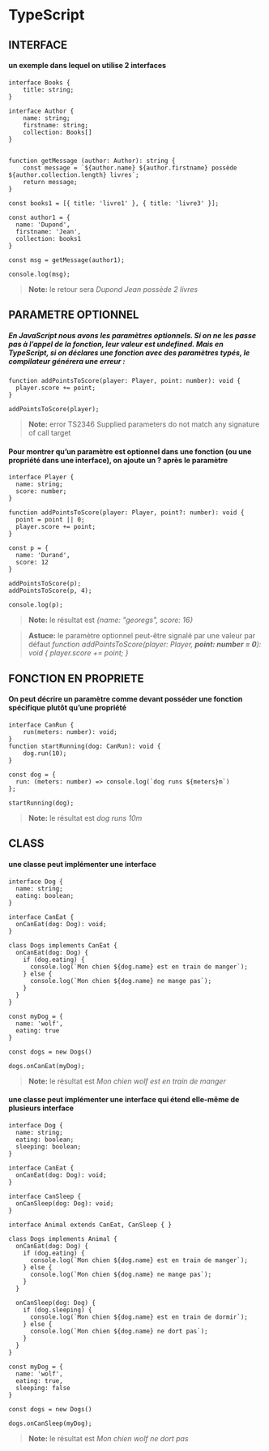 # TypeScript

## INTERFACE

#### un exemple dans lequel on utilise 2 interfaces

```
interface Books {
    title: string;
}

interface Author {
    name: string;
    firstname: string;
    collection: Books[]
}


function getMessage (author: Author): string {
    const message = `${author.name} ${author.firstname} possède ${author.collection.length} livres`;
    return message;
}

const books1 = [{ title: 'livre1' }, { title: 'livre3' }];

const author1 = {
  name: 'Dupond',
  firstname: 'Jean',
  collection: books1
}

const msg = getMessage(author1);

console.log(msg);
```

> **Note:** le retour sera *Dupond Jean possède 2 livres*

## PARAMETRE OPTIONNEL

##### En JavaScript nous avons les paramètres optionnels. Si on ne les passe pas à l’appel de la fonction, leur valeur est undefined. Mais en TypeScript, si on déclares une fonction avec des paramètres typés, le compilateur générera une erreur :

```
function addPointsToScore(player: Player, point: number): void {
  player.score += point;
}

addPointsToScore(player);
```

> **Note:** error TS2346 Supplied parameters do not match any signature of call target

#### Pour montrer qu’un paramètre est optionnel dans une fonction (ou une propriété dans une interface), on ajoute un ? après le paramètre

```
interface Player {
  name: string;
  score: number;
}

function addPointsToScore(player: Player, point?: number): void {
  point = point || 0;
  player.score += point;
}

const p = {
  name: 'Durand',
  score: 12
}

addPointsToScore(p);
addPointsToScore(p, 4);

console.log(p);
```

> **Note:** le résultat est *{name: "georegs", score: 16}*

> **Astuce:** le paramètre optionnel peut-être signalé par une valeur par défaut
> *function addPointsToScore(player: Player, **point: number = 0**): void {*
>   *player.score += point;*
> *}*

## FONCTION EN PROPRIETE

#### On peut décrire un paramètre comme devant posséder une fonction spécifique plutôt qu’une propriété

```
interface CanRun {
	run(meters: number): void; 
}
function startRunning(dog: CanRun): void { 
	dog.run(10);
} 

const dog = {
  run: (meters: number) => console.log(`dog runs ${meters}m`) 
};

startRunning(dog);
```

> **Note:** le résultat est *dog runs 10m*

## CLASS

#### une classe peut implémenter une interface

```
interface Dog {
  name: string;
  eating: boolean;
}

interface CanEat {
  onCanEat(dog: Dog): void;
}

class Dogs implements CanEat {
  onCanEat(dog: Dog) {
    if (dog.eating) {
      console.log(`Mon chien ${dog.name} est en train de manger`);
    } else {
      console.log(`Mon chien ${dog.name} ne mange pas`);
    }
  }
}

const myDog = {
  name: 'wolf',
  eating: true
}

const dogs = new Dogs()

dogs.onCanEat(myDog);
```

> **Note:** le résultat est *Mon chien wolf est en train de manger*

#### une classe peut implémenter une interface qui étend elle-même de plusieurs interface

```
interface Dog {
  name: string;
  eating: boolean;
  sleeping: boolean;
}

interface CanEat {
  onCanEat(dog: Dog): void;
}

interface CanSleep {
  onCanSleep(dog: Dog): void;
}

interface Animal extends CanEat, CanSleep { }

class Dogs implements Animal {
  onCanEat(dog: Dog) {
    if (dog.eating) {
      console.log(`Mon chien ${dog.name} est en train de manger`);
    } else {
      console.log(`Mon chien ${dog.name} ne mange pas`);
    }
  }

  onCanSleep(dog: Dog) {
    if (dog.sleeping) {
      console.log(`Mon chien ${dog.name} est en train de dormir`);
    } else {
      console.log(`Mon chien ${dog.name} ne dort pas`);
    }
  }
}

const myDog = {
  name: 'wolf',
  eating: true,
  sleeping: false
}

const dogs = new Dogs()

dogs.onCanSleep(myDog);
```

> **Note:** le résultat est *Mon chien wolf ne dort pas*